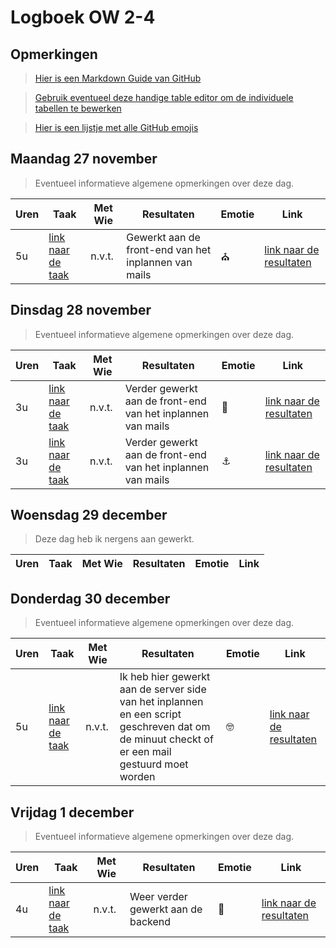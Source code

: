 # Logboek OW 2-4

## Opmerkingen

> [Hier is een Markdown Guide van GitHub](https://guides.github.com/features/mastering-markdown/)

> [Gebruik eventueel deze handige table editor om de individuele tabellen te bewerken](https://www.tablesgenerator.com/markdown_tables)

> [Hier is een lijstje met alle GitHub emojis](https://github.com/ikatyang/emoji-cheat-sheet/blob/master/README.md)

## Maandag 27 november

> Eventueel informatieve algemene opmerkingen over deze dag.

| Uren | Taak  | Met Wie | Resultaten | Emotie | Link |
|---|---|---|---|---|---|
| 5u | [link naar de taak](https://github.com/HANICA-DWA/project-sep23-nyala/issues/35)| n.v.t. | Gewerkt aan de front-end van het inplannen van mails  | ⛪ | [link naar de resultaten](https://github.com/HANICA-DWA/project-sep23-nyala/commit/a8603f4ea2cf08740fe8e16401fd9c3985049642) |


## Dinsdag 28 november

> Eventueel informatieve algemene opmerkingen over deze dag.

| Uren | Taak  | Met Wie | Resultaten | Emotie | Link |
|---|---|---|---|---|---|
| 3u | [link naar de taak](https://github.com/HANICA-DWA/project-sep23-nyala/issues/35) | n.v.t. | Verder gewerkt aan de front-end van het inplannen van mails | 🥱 | [link naar de resultaten](https://github.com/HANICA-DWA/project-sep23-nyala/commit/62308e66e011de15e30a9cbc8ae08afc3c928a55) |
| 3u | [link naar de taak](https://github.com/HANICA-DWA/project-sep23-nyala/issues/35) | n.v.t. | Verder gewerkt aan de front-end van het inplannen van mails | ⚓ | [link naar de resultaten](https://github.com/HANICA-DWA/project-sep23-nyala/commit/6608f29e0717ea937c25dba02667e38f0932ea12) |

## Woensdag 29 december

> Deze dag heb ik nergens aan gewerkt.

| Uren | Taak  | Met Wie | Resultaten | Emotie | Link |
|---|---|---|---|---|---|

## Donderdag 30 december

> Eventueel informatieve algemene opmerkingen over deze dag.

| Uren | Taak  | Met Wie | Resultaten | Emotie | Link |
|---|---|---|---|---|---|
| 5u | [link naar de taak](https://github.com/orgs/HANICA-DWA/projects/23/views/5?pane=issue&itemId=44146458) | n.v.t. | Ik heb hier gewerkt aan de server side van het inplannen en een script geschreven dat om de minuut checkt of er een mail gestuurd moet worden | 🤓 | [link naar de resultaten](https://github.com/HANICA-DWA/project-sep23-nyala/commit/b0b29302965602265f084e44f534ba166904df8f#diff-8c00246abca14f61ba3159a7c383e8de95f039c065c7af9838a19a231c9c5bf0) |

## Vrijdag 1 december

> Eventueel informatieve algemene opmerkingen over deze dag.

| Uren | Taak  | Met Wie | Resultaten | Emotie | Link |
|---|---|---|---|---|---|
| 4u | [link naar de taak](https://github.com/orgs/HANICA-DWA/projects/23/views/5?pane=issue&itemId=44146458) | n.v.t. | Weer verder gewerkt aan de backend  | 🧁 | [link naar de resultaten](https://github.com/HANICA-DWA/project-sep23-nyala/commit/dbc88e47c6d3b93b00b2c18cafee8d4223569b91) |
